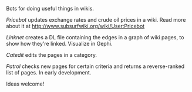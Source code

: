 Bots for doing useful things in wikis.

*Pricebot* updates exchange rates and crude oil prices in a wiki. Read more about it at http://www.subsurfwiki.org/wiki/User:Pricebot

*Linknet* creates a DL file containing the edges in a graph of wiki pages, to show how they're linked. Visualize in Gephi.

*Catedit* edits the pages in a category.

*Patrol* checks new pages for certain criteria and returns a reverse-ranked list of pages. In early development.

Ideas welcome!
